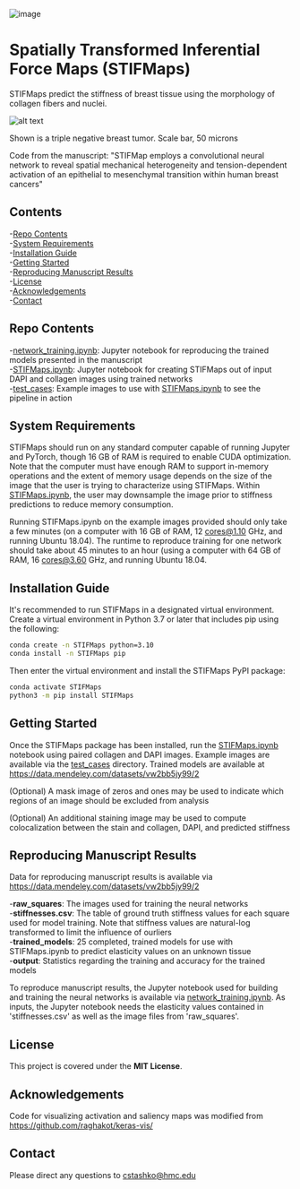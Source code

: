 ![image](https://user-images.githubusercontent.com/25675422/235388288-5c2ab9c5-de8a-4b72-b6c9-1d1f141e5b25.png)

# Spatially Transformed Inferential Force Maps (STIFMaps)

STIFMaps predict the stiffness of breast tissue using the morphology of collagen fibers and nuclei.  


![alt text](https://github.com/cstashko/STIFMaps/blob/master/test_cases/graphical_abstract.png)

Shown is a triple negative breast tumor. Scale bar, 50 microns  

Code from the manuscript: "STIFMap employs a convolutional neural network to reveal 
spatial mechanical heterogeneity and tension-dependent activation of an epithelial 
to mesenchymal transition within human breast cancers"

## Contents

-[Repo Contents](#repo-contents)  
-[System Requirements](#system-requirements)  
-[Installation Guide](#installation-guide)  
-[Getting Started](#getting-started)  
-[Reproducing Manuscript Results](#reproducing-manuscript-results)  
-[License](#license)  
-[Acknowledgements](#acknowledgements)  
-[Contact](#contact)  

## Repo Contents
-[network_training.ipynb](./network_training.ipynb): Jupyter notebook for reproducing the trained models presented in the manuscript  
-[STIFMaps.ipynb](./STIFMaps.ipynb): Jupyter notebook for creating STIFMaps out of input DAPI and collagen images using trained networks  
-[test_cases](./test_cases): Example images to use with [STIFMaps.ipynb](./STIFMaps.ipynb) to see the pipeline in action

## System Requirements

STIFMaps should run on any standard computer capable of running Jupyter and PyTorch, though 16 GB of RAM is required to enable CUDA optimization. Note that the computer must have enough RAM to support in-memory operations and the extent of memory usage depends on the size of the image that the user is trying to characterize using STIFMaps. Within [STIFMaps.ipynb](./STIFMaps.ipynb), the user may downsample the image prior to stiffness predictions to reduce memory consumption. 

Running STIFMaps.ipynb on the example images provided should only take a few minutes (on a computer with 16 GB of RAM, 12 cores@1.10 GHz, and running Ubuntu 18.04). The runtime to reproduce training for one network should take about 45 minutes to an hour (using a computer with 64 GB of RAM, 16 cores@3.60 GHz, and running Ubuntu 18.04.

## Installation Guide

It's recommended to run STIFMaps in a designated virtual environment. Create a virtual environment in Python 3.7 or later that includes pip using the following:
```bash
conda create -n STIFMaps python=3.10
conda install -n STIFMaps pip
```

Then enter the virtual environment and install the STIFMaps PyPI package:
```bash
conda activate STIFMaps
python3 -m pip install STIFMaps
```

## Getting Started

Once the STIFMaps package has been installed, run the [STIFMaps.ipynb](./STIFMaps.ipynb) notebook using paired collagen and DAPI images. Example images are available via the [test_cases](./test_cases) directory. Trained models are available at https://data.mendeley.com/datasets/vw2bb5jy99/2

(Optional) A mask image of zeros and ones may be used to indicate which regions of an image should be excluded from analysis  

(Optional) An additional staining image may be used to compute colocalization between the stain and collagen, DAPI, and predicted stiffness  

## Reproducing Manuscript Results

Data for reproducing manuscript results is available via https://data.mendeley.com/datasets/vw2bb5jy99/2  

-**raw_squares**: The images used for training the neural networks  
-**stiffnesses.csv**: The table of ground truth stiffness values for each square used for model training. Note that stiffness values are natural-log transformed to limit the influence of ourliers  
-**trained_models**: 25 completed, trained models for use with STIFMaps.ipynb to predict elasticity values on an unknown tissue  
-**output**: Statistics regarding the training and accuracy for the trained models  

To reproduce manuscript results, the Jupyter notebook used for building and training the neural networks is available via [network_training.ipynb](./network_training.ipynb). As inputs, the Jupyter notebook needs the elasticity values contained in 'stiffnesses.csv' as well as the image files from 'raw_squares'.  

## License

This project is covered under the **MIT License**.

## Acknowledgements

Code for visualizing activation and saliency maps was modified from https://github.com/raghakot/keras-vis/  

## Contact

Please direct any questions to cstashko@hmc.edu
